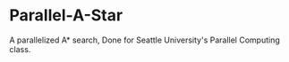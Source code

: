 # Parallel-A-Star
A parallelized A* search, Done for Seattle University's Parallel Computing class.
